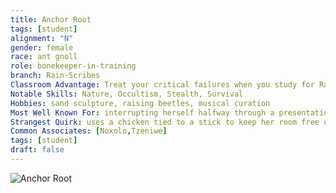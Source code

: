 ```yaml
---
title: Anchor Root
tags: [student]
alignment: "N"
gender: female
race: ant gnoll
role: bonekeeper-in-training
branch: Rain-Scribes
Classroom Advantage: Treat your critical failures when you study for Rain-Scribe classes as failures
Notable Skills: Nature, Occultism, Stealth, Survival
Hobbies: sand sculpture, raising beetles, musical curation
Most Well Known For: interrupting herself halfway through a presentation to exclaim “I’m sorry, I’m boring you” and running out of the room crying
Strangest Quirk: uses a chicken tied to a stick to keep her room free of unwanted bugs
Common Associates: [Noxolo,Tzeniwe]
tags: [student]
draft: false
---
```

![Anchor Root](../../images/anchor_root.png)
